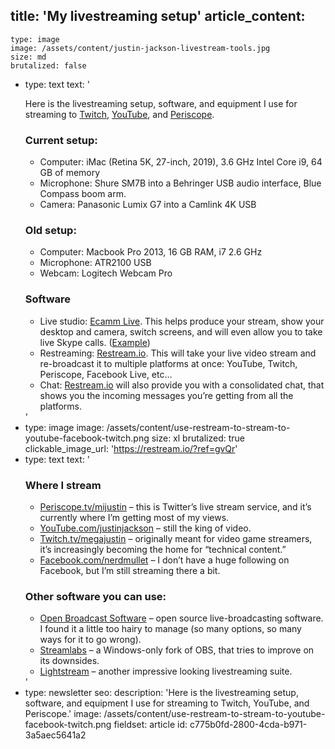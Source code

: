 title: 'My livestreaming setup'
article_content:
  -
    type: image
    image: /assets/content/justin-jackson-livestream-tools.jpg
    size: md
    brutalized: false
  -
    type: text
    text: '<p>Here is the livestreaming setup, software, and equipment I use for streaming to&nbsp;<a href="https://twitch.tv/megajustin">Twitch</a>, <a href="https://youtube.com/justinjackson">YouTube</a>, and <a href="https://www.periscope.tv/mijustin">Periscope</a>.</p><h3>Current setup:</h3><ul><li>Computer: iMac (Retina 5K, 27-inch, 2019), 3.6 GHz Intel Core i9, 64 GB of memory<br></li><li>Microphone: Shure SM7B into a Behringer USB audio interface, Blue Compass boom arm.</li><li>Camera: Panasonic Lumix G7 into a Camlink 4K USB</li></ul><h3>Old setup:</h3><ul><li>Computer: Macbook Pro 2013, 16 GB RAM, i7 2.6 GHz</li><li>Microphone: ATR2100 USB</li><li>Webcam: Logitech Webcam Pro</li></ul><h3>Software</h3><ul><li>Live studio:&nbsp;<a href="https://www.ecamm.com/mac/ecammlive/?fp_ref=justin75">Ecamm Live</a>. This helps produce your stream, show your desktop and camera, switch screens, and will even allow you to take live Skype calls. (<a href="https://www.youtube.com/watch?v=nd0vA8E45dk">Example</a>)</li><li>Restreaming:&nbsp;<a href="https://restream.io/?ref=gvQr">Restream.io</a>. This will take your live video stream and re-broadcast it to multiple platforms at once: YouTube, Twitch, Periscope, Facebook Live, etc…</li><li>Chat:&nbsp;<a href="https://restream.io/?ref=gvQr">Restream.io</a>&nbsp;will also provide you with a consolidated chat, that shows you the incoming messages you’re getting from all the platforms.</li></ul>'
  -
    type: image
    image: /assets/content/use-restream-to-stream-to-youtube-facebook-twitch.png
    size: xl
    brutalized: true
    clickable_image_url: 'https://restream.io/?ref=gvQr'
  -
    type: text
    text: '<h3>Where I stream</h3><ul><li><a href="https://www.periscope.tv/mijustin/1yNxaXmqOMQJj">Periscope.tv/mijustin</a>&nbsp;– this is Twitter’s live stream service, and it’s currently where I’m getting most of my views.</li><li><a href="https://youtube.com/justinjackson">YouTube.com/justinjackson</a>&nbsp;– still the king of video.</li><li><a href="https://twitch.tv/megajustin">Twitch.tv/megajustin</a>&nbsp;– originally meant for video game streamers, it’s increasingly becoming the home for “technical content.”</li><li><a href="https://facebook.com/nerdmullet">Facebook.com/nerdmullet</a>&nbsp;–&nbsp;I don’t have a huge following on Facebook, but I’m still streaming there a bit.</li></ul><h3>Other software you can use:</h3><ul><li><a href="https://obsproject.com/">Open Broadcast Software</a>&nbsp;–&nbsp;open source live-broadcasting software. I found it a little too hairy to manage (so many options, so many ways for it to go wrong).</li><li><a href="https://streamlabs.com/">Streamlabs</a>&nbsp;– a Windows-only fork of OBS, that tries to improve on its downsides.</li><li><a href="https://www.golightstream.com/studio">Lightstream</a>&nbsp;– another impressive looking livestreaming suite.</li></ul>'
  -
    type: newsletter
seo:
  description: 'Here is the livestreaming setup, software, and equipment I use for streaming to Twitch, YouTube, and Periscope.'
  image: /assets/content/use-restream-to-stream-to-youtube-facebook-twitch.png
fieldset: article
id: c775b0fd-2800-4cda-b971-3a5aec5641a2
